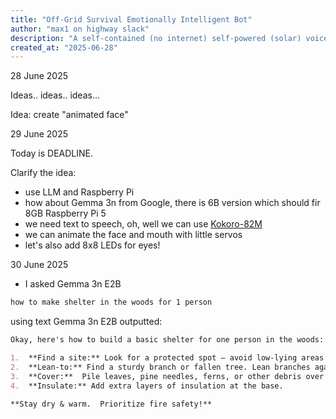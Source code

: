 ```yaml
---
title: "Off-Grid Survival Emotionally Intelligent Bot"
author: "max1 on highway slack"
description: "A self-contained (no internet) self-powered (solar) voice bot, exactly the one you need for survaval critical missions"
created_at: "2025-06-28"
---
```


28 June 2025

Ideas.. ideas.. ideas...

Idea: create "animated face"

29 June 2025

Today is DEADLINE.

Clarify the idea:

- use LLM and Raspberry Pi
- how about Gemma 3n from Google, there is 6B version which should fir 8GB Raspberry Pi 5
- we need text to speech, oh, well we can use [Kokoro-82M](https://huggingface.co/hexgrad/Kokoro-82M)
- we can animate the face and mouth with little servos
- let's also add 8x8 LEDs for eyes!

30 June 2025

- I asked Gemma 3n E2B

```txt
how to make shelter in the woods for 1 person
```
using text Gemma 3n E2B outputted:
```md
Okay, here's how to build a basic shelter for one person in the woods:

1.  **Find a site:** Look for a protected spot – avoid low-lying areas prone to flooding.  Consider wind direction.
2.  **Lean-to:** Find a sturdy branch or fallen tree. Lean branches against it at a 45-degree angle.
3.  **Cover:**  Pile leaves, pine needles, ferns, or other debris over the branches for insulation and weather protection. 
4.  **Insulate:** Add extra layers of insulation at the base. 

**Stay dry & warm.  Prioritize fire safety!**
``` 
